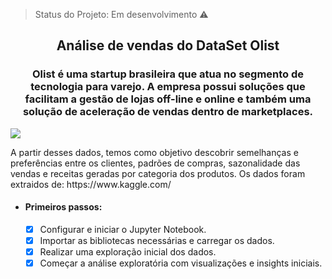 > Status do Projeto: Em desenvolvimento :warning:

<h2 align="center">Análise de vendas do DataSet Olist</h2>
<h3 align="center">Olist é uma startup brasileira que atua no segmento de tecnologia para varejo. A empresa possui soluções que facilitam a gestão de lojas off-line e online e também uma solução de aceleração de vendas dentro de marketplaces.</h3>
<img src="https://github.com/grazysmelo/Analise-de-vendas/blob/main/capa%20do%20relat%C3%B3rio.jpg" align="center">

<p>A partir desses dados, temos como objetivo descobrir semelhanças e preferências entre os clientes, padrões de compras, sazonalidade das vendas e receitas geradas por categoria dos produtos. Os dados foram extraidos de: https://www.kaggle.com/ </p>

- #### Primeiros passos: ####
    - [x] Configurar e iniciar o Jupyter Notebook.
    - [x] Importar as bibliotecas necessárias e carregar os dados.
    - [x] Realizar uma exploração inicial dos dados.
    - [x] Começar a análise exploratória com visualizações e insights iniciais.  
